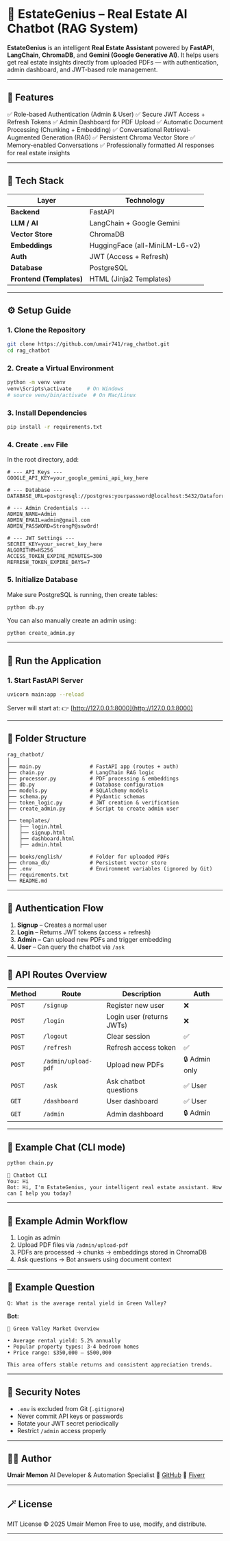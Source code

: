 # 🧠 EstateGenius – Real Estate AI Chatbot (RAG System)

**EstateGenius** is an intelligent **Real Estate Assistant** powered by **FastAPI**, **LangChain**, **ChromaDB**, and **Gemini (Google Generative AI)**.
It helps users get real estate insights directly from uploaded PDFs — with authentication, admin dashboard, and JWT-based role management.

---

## 🚀 Features

✅ Role-based Authentication (Admin & User)
✅ Secure JWT Access + Refresh Tokens
✅ Admin Dashboard for PDF Upload
✅ Automatic Document Processing (Chunking + Embedding)
✅ Conversational Retrieval-Augmented Generation (RAG)
✅ Persistent Chroma Vector Store
✅ Memory-enabled Conversations
✅ Professionally formatted AI responses for real estate insights

---

## 🧩 Tech Stack

| Layer                    | Technology                     |
| ------------------------ | ------------------------------ |
| **Backend**              | FastAPI                        |
| **LLM / AI**             | LangChain + Google Gemini      |
| **Vector Store**         | ChromaDB                       |
| **Embeddings**           | HuggingFace (all-MiniLM-L6-v2) |
| **Auth**                 | JWT (Access + Refresh)         |
| **Database**             | PostgreSQL                     |
| **Frontend (Templates)** | HTML (Jinja2 Templates)        |

---

## ⚙️ Setup Guide

### 1. Clone the Repository

```bash
git clone https://github.com/umair741/rag_chatbot.git
cd rag_chatbot
```

### 2. Create a Virtual Environment

```bash
python -m venv venv
venv\Scripts\activate     # On Windows
# source venv/bin/activate  # On Mac/Linux
```

### 3. Install Dependencies

```bash
pip install -r requirements.txt
```

### 4. Create `.env` File

In the root directory, add:

```
# --- API Keys ---
GOOGLE_API_KEY=your_google_gemini_api_key_here

# --- Database ---
DATABASE_URL=postgresql://postgres:yourpassword@localhost:5432/Dataforrag

# --- Admin Credentials ---
ADMIN_NAME=Admin
ADMIN_EMAIL=admin@gmail.com
ADMIN_PASSWORD=StrongP@ssw0rd!

# --- JWT Settings ---
SECRET_KEY=your_secret_key_here
ALGORITHM=HS256
ACCESS_TOKEN_EXPIRE_MINUTES=300
REFRESH_TOKEN_EXPIRE_DAYS=7
```

### 5. Initialize Database

Make sure PostgreSQL is running, then create tables:

```bash
python db.py
```

You can also manually create an admin using:

```bash
python create_admin.py
```

---

## 🧠 Run the Application

### 1. Start FastAPI Server

```bash
uvicorn main:app --reload
```

Server will start at:
👉 [http://127.0.0.1:8000](http://127.0.0.1:8000)

---

## 🧱 Folder Structure

```
rag_chatbot/
│
├── main.py                # FastAPI app (routes + auth)
├── chain.py               # LangChain RAG logic
├── processor.py           # PDF processing & embeddings
├── db.py                  # Database configuration
├── models.py              # SQLAlchemy models
├── schema.py              # Pydantic schemas
├── token_logic.py         # JWT creation & verification
├── create_admin.py        # Script to create admin user
│
├── templates/
│   ├── login.html
│   ├── signup.html
│   ├── dashboard.html
│   ├── admin.html
│
├── books/english/         # Folder for uploaded PDFs
├── chroma_db/             # Persistent vector store
├── .env                   # Environment variables (ignored by Git)
├── requirements.txt
└── README.md
```

---

## 🔐 Authentication Flow

1. **Signup** – Creates a normal user
2. **Login** – Returns JWT tokens (access + refresh)
3. **Admin** – Can upload new PDFs and trigger embedding
4. **User** – Can query the chatbot via `/ask`

---

## 🧾 API Routes Overview

| Method | Route               | Description               | Auth          |
| ------ | ------------------- | ------------------------- | ------------- |
| `POST` | `/signup`           | Register new user         | ❌             |
| `POST` | `/login`            | Login user (returns JWTs) | ❌             |
| `POST` | `/logout`           | Clear session             | ✅             |
| `POST` | `/refresh`          | Refresh access token      | ✅             |
| `POST` | `/admin/upload-pdf` | Upload new PDFs           | 🔒 Admin only |
| `POST` | `/ask`              | Ask chatbot questions     | ✅ User        |
| `GET`  | `/dashboard`        | User dashboard            | ✅ User        |
| `GET`  | `/admin`            | Admin dashboard           | 🔒 Admin      |

---

## 💬 Example Chat (CLI mode)

```bash
python chain.py
```

```
🤖 Chatbot CLI
You: Hi
Bot: Hi, I'm EstateGenius, your intelligent real estate assistant. How can I help you today?
```

---

## 🧠 Example Admin Workflow

1. Login as admin
2. Upload PDF files via `/admin/upload-pdf`
3. PDFs are processed → chunks → embeddings stored in ChromaDB
4. Ask questions → Bot answers using document context

---

## 🧰 Example Question

```
Q: What is the average rental yield in Green Valley?
```

**Bot:**

```
📍 Green Valley Market Overview

• Average rental yield: 5.2% annually  
• Popular property types: 3-4 bedroom homes  
• Price range: $350,000 – $500,000

This area offers stable returns and consistent appreciation trends.
```

---

## 🧤 Security Notes

* `.env` is excluded from Git (`.gitignore`)
* Never commit API keys or passwords
* Rotate your JWT secret periodically
* Restrict `/admin` access properly

---

## 🧑‍💻 Author

**Umair Memon**
AI Developer & Automation Specialist
🔗 [GitHub](https://github.com/umair741)
💼 [Fiverr](https://www.fiverr.com/)

---

## 🪄 License

MIT License © 2025 Umair Memon
Free to use, modify, and distribute.

---
